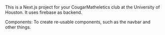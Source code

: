 This is a Next.js project for your CougarMatheletics club at the University of Houston.
It uses firebase as backend.

Components: To create re-usable components, such as the navbar and other things.